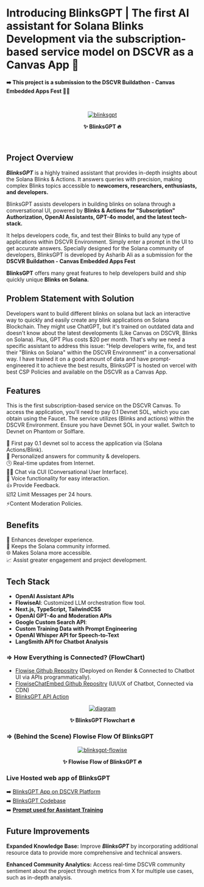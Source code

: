 # Introducing BlinksGPT | The first AI assistant for Solana Blinks Development via the subscription-based service model on DSCVR as a Canvas App 🤖

**➡️ This project is a submission to the DSCVR Buildathon - Canvas Embedded Apps Fest 👨‍💻**

<br>
<p style="text-align: center" align="center">
<a href="https://ibb.co/mcmXkwC"><img src="https://i.ibb.co/1m3d15f/blinksgpt.png" alt="blinksgpt" border="0"></a>
<div align="center"> <strong> ✨ BlinksGPT 🔥 </strong> </p>
</div>
<br>


## Project Overview

***BlinksGPT*** is a highly trained assistant that provides in-depth insights about the Solana Blinks & Actions. It answers queries with precision, making complex Blinks topics accessible to **newcomers, researchers, enthusiasts, and developers.** <br>

BlinksGPT assists developers in building blinks on solana through a conversational UI, powered by **Blinks & Actions for "Subscription" Authorization, OpenAI Assistants, GPT-4o model, and the latest tech-stack.** <br>

It helps developers code, fix, and test their Blinks to build any type of applications within DSCVR Environment. Simply enter a prompt in the UI to get accurate answers. Specially designed for the Solana community of developers, BlinksGPT is developed by Asharib Ali as a submission for the **DSCVR Buildathon - Canvas Embedded Apps Fest** <br>

**BlinksGPT** offers many great features to help developers build and ship quickly unique **Blinks on Solana.** <br>

## Problem Statement with Solution

Developers want to build different blinks on solana but lack an interactive way to quickly and easily create any blink applications on Solana Blockchain. They might use ChatGPT, but it's trained on outdated data and doesn't know about the latest developments (Like Canvas on DSCVR, Blinks on Solana). Plus, GPT Plus costs $20 per month. That's why we need a specific assistant to address this issue: "Help developers write, fix, and test their "Blinks on Solana" within the DSCVR Environment" in a conversational way. I have trained it on a good amount of data and have prompt-engineered it to achieve the best results, BlinksGPT is hosted on vercel with best CSP Policies and available on the DSCVR as a Canvas App.

## Features

This is the first subscription-based service on the DSCVR Canvas. To access the application, you'll need to pay 0.1 Devnet SOL, which you can obtain using the Faucet. The service utilizes (Blinks and actions) within the DSCVR Environment. Ensure you have Devnet SOL in your wallet. Switch to Devnet on Phantom or Solflare.

🙌 First pay 0.1 devnet sol to access the application via (Solana Actions/Blink).<br>
🎯 Personalized answers for community & developers. <br>
🕒 Real-time updates from Internet. <br>
👨‍💻 Chat via CUI (Conversational User Interface). <br>
🎤 Voice functionality for easy interaction. <br>
👍 Provide Feedback. <br>
☑️12 Limit Messages per 24 hours. <br>
⚡Content Moderation Policies. <br>

## Benefits

🌟 Enhances developer experience. <br>
📰 Keeps the Solana community informed. <br>
🌐 Makes Solana more accessible. <br>
📈 Assist greater engagement and project development. <br>

## Tech Stack

- **OpenAI Assistant APIs**
- **FlowiseAI**: Customized LLM orchestration flow tool.
- **Next.js, TypeScript, TailwindCSS**
- **OpenAI GPT-4o and Moderation APIs**
- **Google Custom Search API**: 
- **Custom Training Data with Prompt Engineering**
- **OpenAI Whisper API for Speech-to-Text**
- **LangSmith API for Chatbot Analysis**

### **=> How Everything is Connected? (FlowChart)**

- [Flowise Github Repositry](https://github.com/AsharibAli/flowise) (Deployed on Render & Connected to Chatbot UI via APIs programmatically).
- [FlowiseChatEmbed Github Repositry](https://github.com/AsharibAli/FlowiseChatEmbed) (UI/UX of Chatbot, Connected via CDN)
- [BlinksGPT API Action](https://blinks-gpt-on-solana-new.vercel.app/api/actions/unlock-blinks)

<p style="text-align: center" align="center">
<a href="https://ibb.co/NSVQ8Vw"><img src="https://i.ibb.co/74Y8wY7/diagram.png" alt="diagram" border="0"></a>
<div align="center"> <strong> ✨ BlinksGPT Flowchart 🔥 </strong> </p>
</div>

### **=> (Behind the Scene) Flowise Flow Of BlinksGPT**

<p style="text-align: center" align="center">
<a href="https://ibb.co/kDtSSbz"><img src="https://i.ibb.co/gWxRRqQ/blinksgpt-flowise.png" alt="blinksgpt-flowise" border="0"></a>
<div align="center"> <strong> ✨ Flowise Flow of BlinksGPT 🔥 </strong> </p>
</div>

### Live Hosted web app of BlinksGPT

➡️ [BlinksGPT App on DSCVR Platform](https://dscvr.one/post/1201362512298115118) <br>
➡️ [BlinksGPT Codebase](https://github.com/AsharibAli/BlinksGPT) <br>
➡️ **[Prompt used for Assistant Training](./prompt-engineering/prompt.md)** <br>

## Future Improvements

**Expanded Knowledge Base:** Improve ***BlinksGPT*** by incorporating additional resource data to provide more comprehensive and technical answers.<br>

**Enhanced Community Analytics:** Access real-time DSCVR community sentiment about the project through metrics from X for multiple use cases, such as in-depth analysis.<br>
